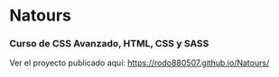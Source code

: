 # Natours
### Curso de CSS Avanzado, HTML, CSS y SASS

Ver el proyecto publicado aquí:
https://rodo880507.github.io/Natours/
